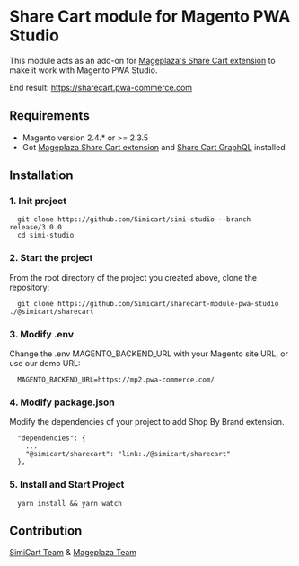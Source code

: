 # Share Cart module for Magento PWA Studio

This module acts as an add-on for [Mageplaza's Share Cart extension](https://www.mageplaza.com/magento-2-share-cart/) to make it work with Magento PWA Studio.

End result: https://sharecart.pwa-commerce.com

## Requirements

- Magento version 2.4.* or >= 2.3.5
- Got [Mageplaza Share Cart extension](https://www.mageplaza.com/magento-2-share-cart/) and [Share Cart GraphQL](https://github.com/mageplaza/magento-2-share-cart-graphql) installed

## Installation

### 1. Init project
```
  git clone https://github.com/Simicart/simi-studio --branch release/3.0.0
  cd simi-studio
```

### 2. Start the project

From the root directory of the project you created above, clone the repository:

```
  git clone https://github.com/Simicart/sharecart-module-pwa-studio ./@simicart/sharecart
```

### 3. Modify .env

Change the .env MAGENTO_BACKEND_URL with your Magento site URL, or use our demo URL:

```
  MAGENTO_BACKEND_URL=https://mp2.pwa-commerce.com/
```
### 4. Modify package.json

Modify the dependencies of your project to add Shop By Brand extension.

```
  "dependencies": {
    ...
    "@simicart/sharecart": "link:./@simicart/sharecart"
  },
```

### 5. Install and Start Project

```
  yarn install && yarn watch
```

## Contribution

[SimiCart Team](https://www.simicart.com/pwa.html/) & [Mageplaza Team](https://www.mageplaza.com/)
